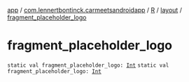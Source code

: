 [app](../../../index.md) / [com.lennertbontinck.carmeetsandroidapp](../../index.md) / [R](../index.md) / [layout](index.md) / [fragment_placeholder_logo](./fragment_placeholder_logo.md)

# fragment_placeholder_logo

`static val fragment_placeholder_logo: `[`Int`](https://kotlinlang.org/api/latest/jvm/stdlib/kotlin/-int/index.html)
`static val fragment_placeholder_logo: `[`Int`](https://kotlinlang.org/api/latest/jvm/stdlib/kotlin/-int/index.html)